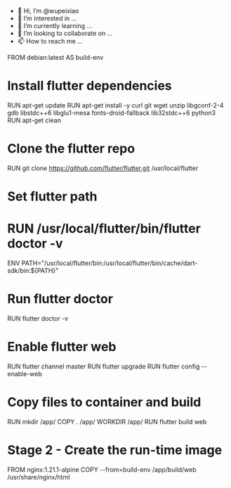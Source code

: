 - 👋 Hi, I’m @wupeixiao
- 👀 I’m interested in ...
- 🌱 I’m currently learning ...
- 💞️ I’m looking to collaborate on ...
- 📫 How to reach me ...

<!---
wupeixiao/wupeixiao is a ✨ special ✨ repository because its `README.md` (this file) appears on your GitHub profile.
You can click the Preview link to take a look at your changes.
--->
FROM debian:latest AS build-env

# Install flutter dependencies
RUN apt-get update 
RUN apt-get install -y curl git wget unzip libgconf-2-4 gdb libstdc++6 libglu1-mesa fonts-droid-fallback lib32stdc++6 python3
RUN apt-get clean

# Clone the flutter repo
RUN git clone https://github.com/flutter/flutter.git /usr/local/flutter

# Set flutter path
# RUN /usr/local/flutter/bin/flutter doctor -v
ENV PATH="/usr/local/flutter/bin:/usr/local/flutter/bin/cache/dart-sdk/bin:${PATH}"

# Run flutter doctor
RUN flutter doctor -v
# Enable flutter web
RUN flutter channel master
RUN flutter upgrade
RUN flutter config --enable-web

# Copy files to container and build
RUN mkdir /app/
COPY . /app/
WORKDIR /app/
RUN flutter build web

# Stage 2 - Create the run-time image
FROM nginx:1.21.1-alpine
COPY --from=build-env /app/build/web /usr/share/nginx/html
